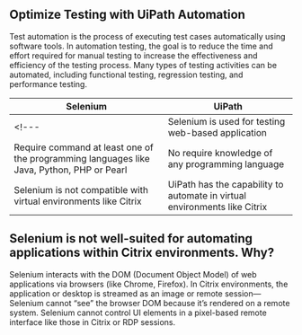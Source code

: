 ## Optimize Testing with UiPath Automation
Test automation is the process of executing test cases automatically using software tools. In automation testing, the goal is to reduce the time and effort required for manual testing to increase the effectiveness and efficiency of the testing process. Many types of testing activities can be automated, including functional testing, regression testing, and performance testing.

<!--- ## Difference between UiPath and Selenium -->
| **Selenium** | **UiPath** |
| --- | --- |
<!--- | Selenium is used for testing web-based application | UiPath is used to automate the complete process of any application, either a web or desktop|
| Require command at least one of the programming languages like Java, Python, PHP or Pearl | No require knowledge of any programming language |
| Selenium is not compatible with virtual environments like Citrix | UiPath has the capability to automate in virtual environments like Citrix | -->

## Selenium is not well-suited for automating applications within Citrix environments. Why?
Selenium interacts with the DOM (Document Object Model) of web applications via browsers (like Chrome, Firefox).
In Citrix environments, the application or desktop is streamed as an image or remote session—Selenium cannot “see” the browser DOM because it’s rendered on a remote system.
Selenium cannot control UI elements in a pixel-based remote interface like those in Citrix or RDP sessions.


